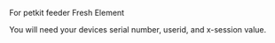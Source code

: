 For petkit feeder Fresh Element


You will need your devices serial number, userid, and x-session value. 
